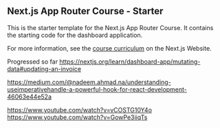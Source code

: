 ## Next.js App Router Course - Starter

This is the starter template for the Next.js App Router Course. It contains the starting code for the dashboard application.

For more information, see the [course curriculum](https://nextjs.org/learn) on the Next.js Website.


Progressed so far https://nextjs.org/learn/dashboard-app/mutating-data#updating-an-invoice

https://medium.com/@nadeem.ahmad.na/understanding-useimperativehandle-a-powerful-hook-for-react-development-46063e44e52a

https://www.youtube.com/watch?v=vCOSTG10Y4o
https://www.youtube.com/watch?v=GowPe3iiqTs